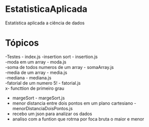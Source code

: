 # EstatisticaAplicada
Estatística aplicada a ciência de dados 


# Tópicos

-Testes - index.js
-insertion sort - insertion.js                                                                                                                            
-moda em um array - moda.js                                                                                                                          
-soma de todos numeros de um array - somaArray.js                                                                                                        
-media de um array - media.js                                                                                                                                 
-mediana - mediana.js                                                                                                                                        
-fatorial de um numero 5! - fatorial.js                                                                                                                        
x- functtion de primeiro grau                                                                                                               
- margeSort - margeSort.js                                                                                                                             
- menor distancia entre dois pontos em um plano cartesiano - menorDistanciaDoisPontos.js                                                                     
- recebo um json para analizar os dados
- analiso com a funtion que rotrna por foca bruta o maior e menor

